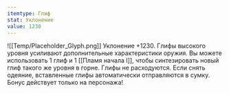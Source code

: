 ```yaml
---
itemtype: Глиф
stat: Уклонение 
value: 1230
---
```

![[Temp/Placeholder_Glyph.png]]
Уклонение +1230. Глифы высокого уровня усиливают дополнительные характеристики оружия. Вы можете использовать 1 глиф и 1 [[Пламя начала I]], чтобы синтезировать новый глиф такого же уровня в горне. Глифы не расходуются. Если снять одеяние, вставленные глифы автоматически отправляются в сумку. Бонус действует только на персонажа!

